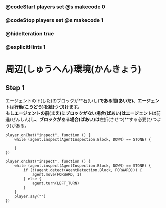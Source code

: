 ### @codeStart players set @s makecode 0
### @codeStop players set @s makecode 1

### @hideIteration true 
### @explicitHints 1


<!-- # Surroundings  -->
# 周辺(しゅうへん)環境(かんきょう)

## Step 1
エージェントの下(した)のブロックが**石(いし)**である間(あいだ)、エージェントは行動(こうどう)を続(つづ)けます。<br>
もしエージェントの前(まえ)にブロックがない場合(ばあい)はエージェントは**前進(ぜんしん)**し、ブロックがある場合(ばあい)は**左折(させつ)**する必要(ひつよう)がある。

<!-- While the Agent is **inspecting the block down** and the block is **stone**, the Agent needs to **move forward**. If the Agent does **not** detect a block forward, the Agent needs to **move forward**, otherwise it needs to **turn left**.  -->


```template
player.onChat("inspect", function () {
    while (agent.inspect(AgentInspection.Block, DOWN) == STONE) {
        
    }
})
```

```ghost
player.onChat("inspect", function () {
    while (agent.inspect(AgentInspection.Block, DOWN) == STONE) {
        if (!(agent.detect(AgentDetection.Block, FORWARD))) {
            agent.move(FORWARD, 1)
        } else {
            agent.turn(LEFT_TURN)
        }
    }
    player.say("")
})
```
